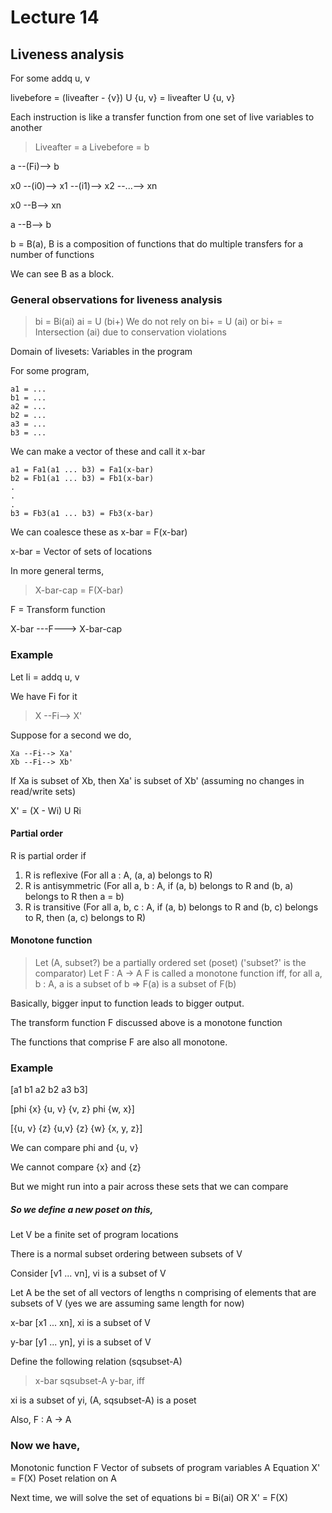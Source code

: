 # Lecture 14

## Liveness analysis

For some addq u, v

livebefore = (liveafter - {v}) U {u, v} = liveafter U {u, v}

Each instruction is like a transfer function from one set of live variables to another

> Liveafter = a
> Livebefore = b

a --(Fi)--> b

x0 --(i0)--> x1 --(i1)--> x2 --...--> xn

x0 --B--> xn

a --B--> b

b = B(a), B is a composition of functions that do multiple transfers for a number of functions

We can see B as a block.

### General observations for liveness analysis

> bi = Bi(ai)
> ai = U (bi+)
> We do not rely on bi+ = U (ai) or bi+ = Intersection (ai) due to conservation violations

Domain of livesets: Variables in the program

For some program,

```
a1 = ...
b1 = ...
a2 = ...
b2 = ...
a3 = ...
b3 = ...
```

We can make a vector of these and call it x-bar

```
a1 = Fa1(a1 ... b3) = Fa1(x-bar)
b2 = Fb1(a1 ... b3) = Fb1(x-bar)
.
.
.
b3 = Fb3(a1 ... b3) = Fb3(x-bar)
```

We can coalesce these as x-bar = F(x-bar)

x-bar = Vector of sets of locations

In more general terms, 

> X-bar-cap = F(X-bar)

F = Transform function

X-bar ---F---> X-bar-cap

### Example

Let Ii = addq u, v

We have Fi for it

> X --Fi--> X'

Suppose for a second we do,

```
Xa --Fi--> Xa'
Xb --Fi--> Xb'
```
If Xa is subset of Xb, then Xa' is subset of Xb' (assuming no changes in read/write sets)

X' = (X - Wi) U Ri

#### Partial order

R is partial order if

1. R is reflexive (For all a : A, (a, a) belongs to R)
2. R is antisymmetric (For all a, b : A, if (a, b) belongs to R and (b, a) belongs to R then a = b)
3. R is transitive (For all a, b, c : A, if (a, b) belongs to R and (b, c) belongs to R, then (a, c) belongs to R)

#### Monotone function

> Let (A, subset?) be a partially ordered set (poset) ('subset?' is the comparator)
> Let F : A -> A
> F is called a monotone function iff, for all a, b : A, a is a subset of b => F(a) is a subset of F(b)

Basically, bigger input to function leads to bigger output. 

The transform function F discussed above is a monotone function

The functions that comprise F are also all monotone.

### Example

[a1 b1 a2 b2 a3 b3]

[phi {x} {u, v} {v, z} phi {w, x}]

[{u, v} {z} {u,v} {z} {w} {x, y, z}]

We can compare phi and {u, v}

We cannot compare {x} and {z}

But we might run into a pair across these sets that we can compare

##### So we define a new poset on this,

Let V be a finite set of program locations

There is a normal subset ordering between subsets of V

Consider [v1 ... vn], vi is a subset of V

Let A be the set of all vectors of lengths n comprising of elements that are subsets of V (yes we are assuming same length for now)

x-bar [x1 ... xn], xi is a subset of V

y-bar [y1 ... yn], yi is a subset of V

Define the following relation (sqsubset-A)

> x-bar sqsubset-A y-bar, iff

xi is a subset of yi, (A, sqsubset-A) is a poset

Also, F : A -> A

### Now we have,

Monotonic function F
Vector of subsets of program variables A
Equation X' = F(X)
Poset relation on A

Next time, we will solve the set of equations bi = Bi(ai) OR X' = F(X)






